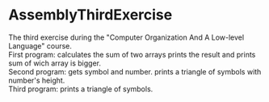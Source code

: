 # AssemblyThirdExercise
The third exercise during the "Computer Organization And A Low-level Language" course. <br />
First program: calculates the sum of two arrays prints the result and prints sum of wich array is bigger. <br />
Second program: gets symbol and number. prints a triangle of symbols with number's height. <br />
Third program: prints a triangle of symbols.
